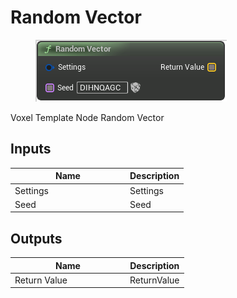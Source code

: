 # Random Vector

<div align="left" data-full-width="false">

<figure><img src="../../../.gitbook/assets/Random_Vector.png" alt=""><figcaption></figcaption></figure>

</div>

Voxel Template Node Random Vector

## Inputs

<table><thead><tr><th width="170">Name</th><th>Description</th></tr></thead><tbody><tr><td>Settings</td><td>Settings</td></tr><tr><td>Seed</td><td>Seed</td></tr></tbody></table>

## Outputs

<table><thead><tr><th width="170">Name</th><th>Description</th></tr></thead><tbody><tr><td>Return Value</td><td>ReturnValue</td></tr></tbody></table>
